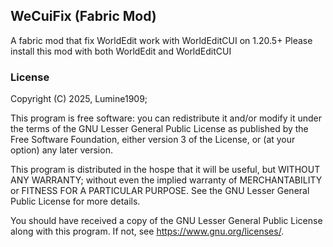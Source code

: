 ## WeCuiFix (Fabric Mod)

A fabric mod that fix WorldEdit work with WorldEditCUI on 1.20.5+
Please install this mod with both WorldEdit and WorldEditCUI

### License

Copyright (C) 2025, Lumine1909;

This program is free software: you can redistribute it and/or modify it under the terms of the GNU Lesser General Public License as published by the Free Software Foundation, either version 3 of the License, or (at your option) any later version.

This program is distributed in the hospe that it will be useful, but WITHOUT ANY WARRANTY; without even the implied warranty of MERCHANTABILITY or FITNESS FOR A PARTICULAR PURPOSE.  See the GNU Lesser General Public License for more details.

You should have received a copy of the GNU Lesser General Public License along with this program.  If not, see <https://www.gnu.org/licenses/>.
